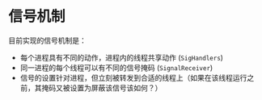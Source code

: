 # 信号机制

目前实现的信号机制是：

- 每个进程具有不同的动作，进程内的线程共享动作 (`SigHandlers`)
- 同一进程的每个线程可以有不同的信号掩码 (`SignalReceiver`)
- 信号的设置针对进程，但立刻被转发到合适的线程上（如果在该线程运行之前，其掩码又被设置为屏蔽该信号该如何？）
